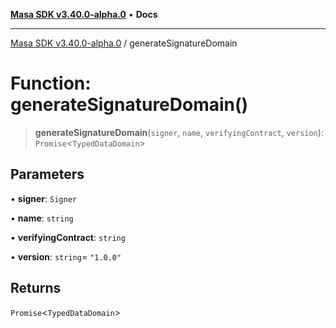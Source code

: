 [**Masa SDK v3.40.0-alpha.0**](../README.md) • **Docs**

***

[Masa SDK v3.40.0-alpha.0](../globals.md) / generateSignatureDomain

# Function: generateSignatureDomain()

> **generateSignatureDomain**(`signer`, `name`, `verifyingContract`, `version`): `Promise`\<`TypedDataDomain`\>

## Parameters

• **signer**: `Signer`

• **name**: `string`

• **verifyingContract**: `string`

• **version**: `string`= `"1.0.0"`

## Returns

`Promise`\<`TypedDataDomain`\>
